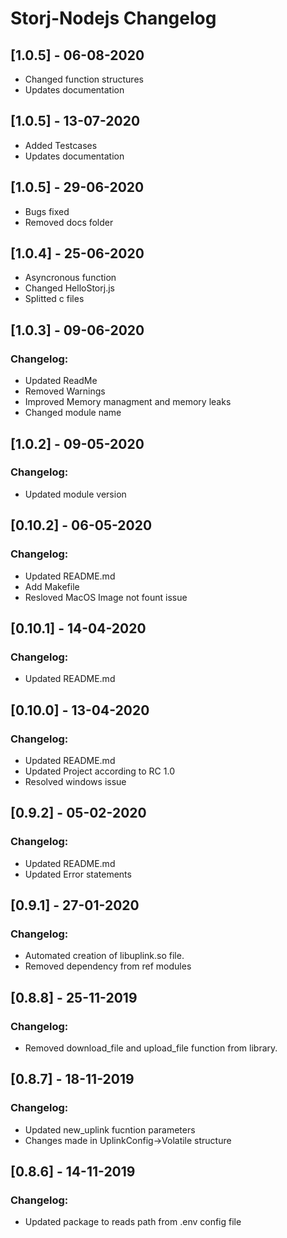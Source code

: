# Storj-Nodejs Changelog

## [1.0.5] - 06-08-2020
* Changed function structures
* Updates documentation

## [1.0.5] - 13-07-2020
* Added Testcases
* Updates documentation

## [1.0.5] - 29-06-2020
* Bugs fixed
* Removed docs folder

## [1.0.4] - 25-06-2020
* Asyncronous function
* Changed HelloStorj.js
* Splitted c files

## [1.0.3] - 09-06-2020
### Changelog:
* Updated ReadMe
* Removed Warnings
* Improved Memory managment and memory leaks
* Changed module name

## [1.0.2] - 09-05-2020
### Changelog:
* Updated module version

## [0.10.2] - 06-05-2020
### Changelog:
* Updated README.md
* Add Makefile
* Resloved MacOS Image not fount issue

## [0.10.1] - 14-04-2020
### Changelog:
* Updated README.md

## [0.10.0] - 13-04-2020
### Changelog:
* Updated README.md
* Updated Project according to RC 1.0
* Resolved windows issue

## [0.9.2] - 05-02-2020
### Changelog:
* Updated README.md
* Updated Error statements

## [0.9.1] - 27-01-2020
### Changelog:
* Automated creation of libuplink.so file.
* Removed dependency from ref modules

## [0.8.8] - 25-11-2019
### Changelog:
* Removed download_file and upload_file function from library.

## [0.8.7] - 18-11-2019
### Changelog:
* Updated new_uplink fucntion parameters
* Changes made in UplinkConfig->Volatile structure

## [0.8.6] - 14-11-2019
### Changelog:
* Updated package to reads path from .env config file

